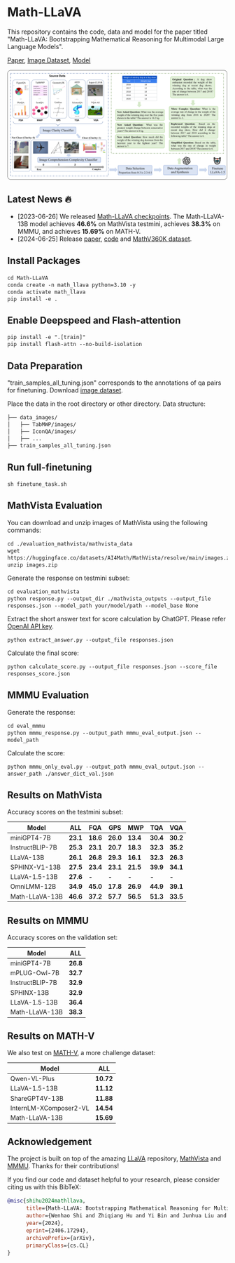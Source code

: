 # Math-LLaVA

This repository contains the code, data and model for the paper titled "Math-LLaVA: Bootstrapping Mathematical Reasoning for Multimodal Large Language Models".

[Paper](http://arxiv.org/abs/2406.17294), [Image Dataset](), [Model](https://huggingface.co/Zhiqiang007/Math-LLaVA/tree/main)

![ex1](pipeline.png)

## Latest News 🔥
* [2023-06-26] We released [Math-LLaVA checkpoints](https://huggingface.co/Zhiqiang007/Math-LLaVA/tree/main). The Math-LLaVA-13B model achieves **46.6%** on MathVista testmini, achieves **38.3%** on MMMU, and achieves **15.69%** on MATH-V.
* [2024-06-25] Release [paper](http://arxiv.org/abs/2406.17294), [code](https://github.com/HZQ950419/Math-LLaVA) and [MathV360K dataset]().

## Install Packages
```
cd Math-LLaVA
conda create -n math_llava python=3.10 -y
conda activate math_llava
pip install -e .
```
## Enable Deepspeed and Flash-attention
```
pip install -e ".[train]"
pip install flash-attn --no-build-isolation
```

## Data Preparation
"train_samples_all_tuning.json" corresponds to the annotations of qa pairs for finetuning. 
Download [image dataset]().

Place the data in the root directory or other directory.
Data structure:
```
├── data_images/
│   ├── TabMWP/images/
│   ├── IconQA/images/
│   ├── ...
├── train_samples_all_tuning.json
```

## Run full-finetuning
```
sh finetune_task.sh
```

## MathVista Evaluation
You can download and unzip images of MathVista using the following commands:
```
cd ./evaluation_mathvista/mathvista_data
wget https://huggingface.co/datasets/AI4Math/MathVista/resolve/main/images.zip
unzip images.zip
```
Generate the response on testmini subset:
```
cd evaluation_mathvista
python response.py --output_dir ./mathvista_outputs --output_file responses.json --model_path your/model/path --model_base None 
```
Extract the short answer text for score calculation by ChatGPT. Please refer [OpenAI API key](https://platform.openai.com/account/api-keys).
```
python extract_answer.py --output_file responses.json
```
Calculate the final score:
```
python calculate_score.py --output_file responses.json --score_file responses_score.json
```

## MMMU Evaluation
Generate the response:
```
cd eval_mmmu
python mmmu_response.py --output_path mmmu_eval_output.json --model_path 
```
Calculate the score:
```
python mmmu_only_eval.py --output_path mmmu_eval_output.json --answer_path ./answer_dict_val.json
```
## Results on MathVista
Accuracy scores on the testmini subset:

| Model                 | ALL    | FQA    |GPS    |MWP      |TQA     |VQA    |
|-----------------------|--------|--------|--------|--------|--------|--------|
| miniGPT4-7B           |**23.1**|**18.6**|**26.0**|**13.4**|**30.4**|**30.2**|
| InstructBLIP-7B       |**25.3**|**23.1**|**20.7**|**18.3**|**32.3**|**35.2**|
| LLaVA-13B             |**26.1**|**26.8**|**29.3**|**16.1**|**32.3**|**26.3**|
| SPHINX-V1-13B         |**27.5**|**23.4**|**23.1**|**21.5**|**39.9**|**34.1**|
| LLaVA-1.5-13B         |**27.6**|**-**|**-**|**-**|**-**|**-**|
| OmniLMM-12B           |**34.9**|**45.0**|**17.8**|**26.9**|**44.9**|**39.1**|
| Math-LLaVA-13B    |**46.6**|**37.2**|**57.7**|**56.5**|**51.3**|**33.5**|



## Results on MMMU
Accuracy scores on the validation set:

| Model                 | ALL    |               
|-----------------------|--------|
| miniGPT4-7B           |**26.8**|
| mPLUG-Owl-7B          |**32.7**|
| InstructBLIP-7B       |**32.9**|
| SPHINX-13B            |**32.9**|
| LLaVA-1.5-13B         |**36.4**|
| Math-LLaVA-13B        |**38.3**|

## Results on MATH-V
We also test on [MATH-V](https://github.com/mathvision-cuhk/MATH-V), a more challenge dataset:

| Model                 | ALL    |
|-----------------------|--------|
| Qwen-VL-Plus          |**10.72**|
| LLaVA-1.5-13B         |**11.12**|
| ShareGPT4V-13B        |**11.88**|
| InternLM-XComposer2-VL|**14.54**|
| Math-LLaVA-13B        |**15.69**|

## Acknowledgement
The project is built on top of the amazing [LLaVA](https://github.com/haotian-liu/LLaVA) repository, [MathVista](https://github.com/lupantech/MathVista) and [MMMU](https://github.com/MMMU-Benchmark/MMMU). Thanks for their contributions!


If you find our code and dataset helpful to your research, please consider citing us with this BibTeX:
```bibtex
@misc{shihu2024mathllava,
      title={Math-LLaVA: Bootstrapping Mathematical Reasoning for Multimodal Large Language Models}, 
      author={Wenhao Shi and Zhiqiang Hu and Yi Bin and Junhua Liu and Yang Yang and See-Kiong Ng and Lidong Bing and Roy Ka-Wei Lee},
      year={2024},
      eprint={2406.17294},
      archivePrefix={arXiv},
      primaryClass={cs.CL}
}
```

